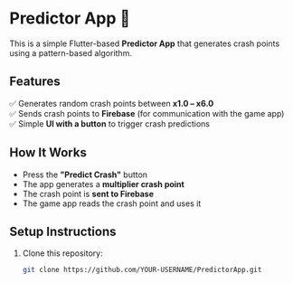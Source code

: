 # Predictor App 🚀  

This is a simple Flutter-based **Predictor App** that generates crash points using a pattern-based algorithm.  

## Features  
✅ Generates random crash points between **x1.0 – x6.0**  
✅ Sends crash points to **Firebase** (for communication with the game app)  
✅ Simple **UI with a button** to trigger crash predictions  

## How It Works  
- Press the **"Predict Crash"** button  
- The app generates a **multiplier crash point**  
- The crash point is **sent to Firebase**  
- The game app reads the crash point and uses it  

## Setup Instructions  
1. Clone this repository:  
   ```bash
   git clone https://github.com/YOUR-USERNAME/PredictorApp.git
